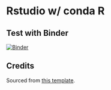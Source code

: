 # Rstudio w/ conda R

## Test with Binder

[![Binder](https://mybinder.org/badge_logo.svg)](https://mybinder.org/v2/gh/illumidesk/r-conda/main?urlpath=rstudio)

## Credits

Sourced from [this template](https://github.com/binder-examples/r-conda).